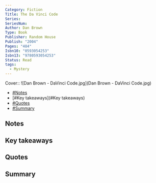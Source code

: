 ```yaml
---
Category: Fiction
Title: The Da Vinci Code
Series: 
SeriesNum: 
Author: Dan Brown
Type: Book
Publisher: Random House
Publish: "2004"
Pages: "484"
Isbn10: "0593054253"
Isbn13: "9780593054253"
Status: Read
tags:
  - Mystery
---
```


Cover:: ![Dan Brown - DaVinci Code.jpg](Dan Brown - DaVinci Code.jpg)

- [#Notes](#Notes)
- [#Key takeaways](#Key takeaways)
- [#Quotes](#Quotes)
- [#Summary](#Summary)

## Notes

## Key takeaways

## Quotes

## Summary







